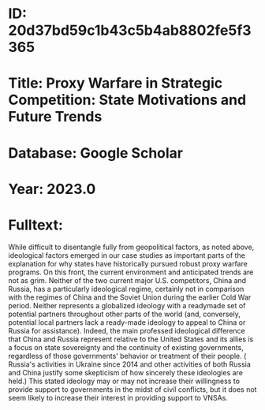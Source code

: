 # ID: 20d37bd59c1b43c5b4ab8802fe5f3365
# Title: Proxy Warfare in Strategic Competition: State Motivations and Future Trends
# Database: Google Scholar
# Year: 2023.0
# Fulltext:
While difficult to disentangle fully from geopolitical factors, as noted above, ideological factors emerged in our case studies as important parts of the explanation for why states have historically pursued robust proxy warfare programs.
On this front, the current environment and anticipated trends are not as grim.
Neither of the two current major U.S. competitors, China and Russia, has a particularly ideological regime, certainly not in comparison with the regimes of China and the Soviet Union during the earlier Cold War period.
Neither represents a globalized ideology with a readymade set of potential partners throughout other parts of the world (and, conversely, potential local partners lack a ready-made ideology to appeal to China or Russia for assistance).
Indeed, the main professed ideological difference that China and Russia represent relative to the United States and its allies is a focus on state sovereignty and the continuity of existing governments, regardless of those governments' behavior or treatment of their people. (
Russia's activities in Ukraine since 2014 and other activities of both Russia and China justify some skepticism of how sincerely these ideologies are held.)
This stated ideology may or may not increase their willingness to provide support to governments in the midst of civil conflicts, but it does not seem likely to increase their interest in providing support to VNSAs.